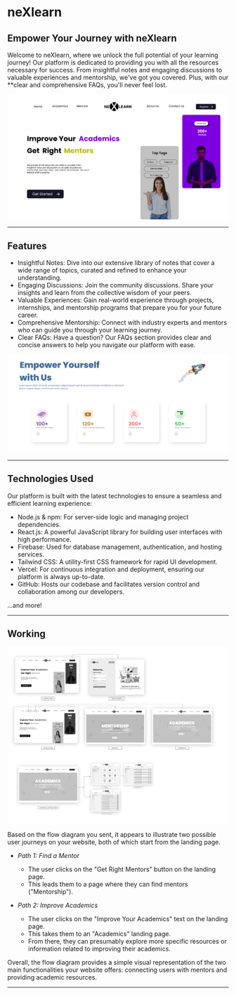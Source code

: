 # neXlearn

## Empower Your Journey with neXlearn

Welcome to neXlearn, where we unlock the full potential of your learning journey! Our platform is dedicated to providing you with all the resources necessary for success. From insightful notes and engaging discussions to valuable experiences and mentorship, we've got you covered. Plus, with our **clear and comprehensive FAQs, you'll never feel lost.

![image info](./public/assests/Hero_Section.png)

---

## Features

- Insightful Notes: Dive into our extensive library of notes that cover a wide range of topics, curated and refined to enhance your understanding.
- Engaging Discussions: Join the community discussions. Share your insights and learn from the collective wisdom of your peers.
- Valuable Experiences: Gain real-world experience through projects, internships, and mentorship programs that prepare you for your future career.
- Comprehensive Mentorship: Connect with industry experts and mentors who can guide you through your learning journey.
- Clear FAQs: Have a question? Our FAQs section provides clear and concise answers to help you navigate our platform with ease.

![image info](./public/assests/All_Features2.png)

---

## Technologies Used

Our platform is built with the latest technologies to ensure a seamless and efficient learning experience:

- Node.js & npm: For server-side logic and managing project dependencies.
- React.js: A powerful JavaScript library for building user interfaces with high performance.
- Firebase: Used for database management, authentication, and hosting services.
- Tailwind CSS: A utility-first CSS framework for rapid UI development.
- Vercel: For continuous integration and deployment, ensuring our platform is always up-to-date.
- GitHub: Hosts our codebase and facilitates version control and collaboration among our developers.

...and more!

---

## Working 

![image info](./public/assests/Flow%20Diagram.png)



Based on the flow diagram you sent, it appears to illustrate two possible user journeys on your website, both of which start from the landing page.

* *Path 1: Find a Mentor*
    * The user clicks on the "Get Right Mentors" button on the landing page.
    * This leads them to a page where they can find mentors ("Mentorship").

* *Path 2: Improve Academics*
    * The user clicks on the "Improve Your Academics" text on the landing page.
    * This takes them to an "Academics" landing page.
    * From there, they can presumably explore more specific resources or information related to improving their academics.

Overall, the flow diagram provides a simple visual representation of the two main functionalities your website offers: connecting users with mentors and providing academic resources.


---
